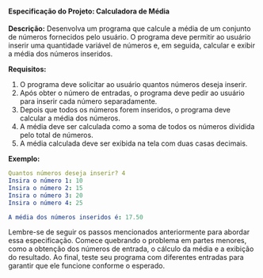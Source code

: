 #### **Especificação do Projeto: Calculadora de Média**

**Descrição:** Desenvolva um programa que calcule a média de um conjunto de números fornecidos pelo usuário. O programa deve permitir ao usuário inserir uma quantidade variável de números e, em seguida, calcular e exibir a média dos números inseridos.

**Requisitos:**

1. O programa deve solicitar ao usuário quantos números deseja inserir.
2. Após obter o número de entradas, o programa deve pedir ao usuário para inserir cada número separadamente.
3. Depois que todos os números forem inseridos, o programa deve calcular a média dos números.
4. A média deve ser calculada como a soma de todos os números dividida pelo total de números.
5. A média calculada deve ser exibida na tela com duas casas decimais.

**Exemplo:**

```yaml
Quantos números deseja inserir? 4
Insira o número 1: 10
Insira o número 2: 15
Insira o número 3: 20
Insira o número 4: 25

A média dos números inseridos é: 17.50
```

Lembre-se de seguir os passos mencionados anteriormente para abordar essa especificação. Comece quebrando o problema em partes menores, como a obtenção dos números de entrada, o cálculo da média e a exibição do resultado. Ao final, teste seu programa com diferentes entradas para garantir que ele funcione conforme o esperado.